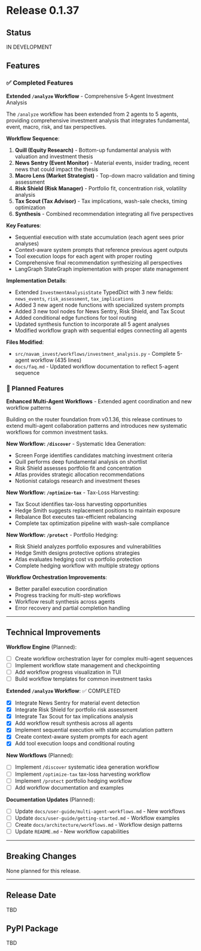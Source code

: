 # Release 0.1.37

## Status
IN DEVELOPMENT

## Features

### ✅ Completed Features

**Extended `/analyze` Workflow** - Comprehensive 5-Agent Investment Analysis

The `/analyze` workflow has been extended from 2 agents to 5 agents, providing comprehensive investment analysis that integrates fundamental, event, macro, risk, and tax perspectives.

**Workflow Sequence**:
1. **Quill (Equity Research)** - Bottom-up fundamental analysis with valuation and investment thesis
2. **News Sentry (Event Monitor)** - Material events, insider trading, recent news that could impact the thesis
3. **Macro Lens (Market Strategist)** - Top-down macro validation and timing assessment
4. **Risk Shield (Risk Manager)** - Portfolio fit, concentration risk, volatility analysis
5. **Tax Scout (Tax Advisor)** - Tax implications, wash-sale checks, timing optimization
6. **Synthesis** - Combined recommendation integrating all five perspectives

**Key Features**:
- Sequential execution with state accumulation (each agent sees prior analyses)
- Context-aware system prompts that reference previous agent outputs
- Tool execution loops for each agent with proper routing
- Comprehensive final recommendation synthesizing all perspectives
- LangGraph StateGraph implementation with proper state management

**Implementation Details**:
- Extended `InvestmentAnalysisState` TypedDict with 3 new fields: `news_events`, `risk_assessment`, `tax_implications`
- Added 3 new agent node functions with specialized system prompts
- Added 3 new tool nodes for News Sentry, Risk Shield, and Tax Scout
- Added conditional edge functions for tool routing
- Updated synthesis function to incorporate all 5 agent analyses
- Modified workflow graph with sequential edges connecting all agents

**Files Modified**:
- `src/navam_invest/workflows/investment_analysis.py` - Complete 5-agent workflow (435 lines)
- `docs/faq.md` - Updated workflow documentation to reflect 5-agent sequence

### 🚧 Planned Features

**Enhanced Multi-Agent Workflows** - Extended agent coordination and new workflow patterns

Building on the router foundation from v0.1.36, this release continues to extend multi-agent collaboration patterns and introduces new systematic workflows for common investment tasks.

**New Workflow: `/discover`** - Systematic Idea Generation:
- Screen Forge identifies candidates matching investment criteria
- Quill performs deep fundamental analysis on shortlist
- Risk Shield assesses portfolio fit and concentration
- Atlas provides strategic allocation recommendations
- Notionist catalogs research and investment theses

**New Workflow: `/optimize-tax`** - Tax-Loss Harvesting:
- Tax Scout identifies tax-loss harvesting opportunities
- Hedge Smith suggests replacement positions to maintain exposure
- Rebalance Bot executes tax-efficient rebalancing
- Complete tax optimization pipeline with wash-sale compliance

**New Workflow: `/protect`** - Portfolio Hedging:
- Risk Shield analyzes portfolio exposures and vulnerabilities
- Hedge Smith designs protective options strategies
- Atlas evaluates hedging cost vs portfolio protection
- Complete hedging workflow with multiple strategy options

**Workflow Orchestration Improvements**:
- Better parallel execution coordination
- Progress tracking for multi-step workflows
- Workflow result synthesis across agents
- Error recovery and partial completion handling

---

## Technical Improvements

**Workflow Engine** (Planned):
- [ ] Create workflow orchestration layer for complex multi-agent sequences
- [ ] Implement workflow state management and checkpointing
- [ ] Add workflow progress visualization in TUI
- [ ] Build workflow templates for common investment tasks

**Extended `/analyze` Workflow**: ✅ COMPLETED
- [x] Integrate News Sentry for material event detection
- [x] Integrate Risk Shield for portfolio risk assessment
- [x] Integrate Tax Scout for tax implications analysis
- [x] Add workflow result synthesis across all agents
- [x] Implement sequential execution with state accumulation pattern
- [x] Create context-aware system prompts for each agent
- [x] Add tool execution loops and conditional routing

**New Workflows** (Planned):
- [ ] Implement `/discover` systematic idea generation workflow
- [ ] Implement `/optimize-tax` tax-loss harvesting workflow
- [ ] Implement `/protect` portfolio hedging workflow
- [ ] Add workflow documentation and examples

**Documentation Updates** (Planned):
- [ ] Update `docs/user-guide/multi-agent-workflows.md` - New workflows
- [ ] Update `docs/user-guide/getting-started.md` - Workflow examples
- [ ] Create `docs/architecture/workflows.md` - Workflow design patterns
- [ ] Update `README.md` - New workflow capabilities

---

## Breaking Changes

None planned for this release.

---

## Release Date
TBD

## PyPI Package
TBD
